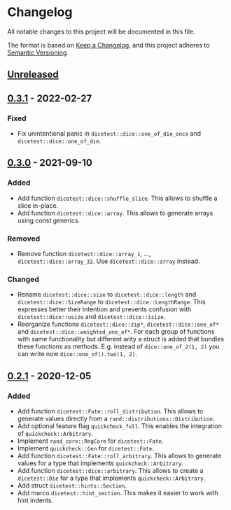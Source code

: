 # Changelog
All notable changes to this project will be documented in this file.

The format is based on [Keep a Changelog](https://keepachangelog.com/en/1.0.0/),
and this project adheres to [Semantic Versioning](https://semver.org/spec/v2.0.0.html).

## [Unreleased]

## [0.3.1] - 2022-02-27
### Fixed
- Fix unintentional panic in `dicetest::dice::one_of_die_once` and `dicetest::dice::one_of_die`.

## [0.3.0] - 2021-09-10
### Added
- Add function `dicetest::dice::shuffle_slice`. This allows to shuffle a slice in-place.
- Add function `dicetest::dice::array`. This allows to generate arrays using const generics.

### Removed
- Remove function `dicetest::dice::array_1`, ..., `dicetest::dice::array_32`. Use `dicetest::dice::array` instead.

### Changed
- Rename `dicetest::dice::size` to `dicetest::dice::length` and `dicetest::dice::SizeRange` to `dicetest::dice::LengthRange`. This expresses better their intention and prevents confusion with `dicetest::dice::usize` and `dicetest::dice::isize`.
- Reorganize functions `dicetest::dice::zip*`, `dicetest::dice::one_of*` and `dicetest::dice::weighted_one_of*`. For each group of functions with same functionality but different arity a struct is added that bundles these functions as methods. E.g. instead of `dice::one_of_2(1, 2)` you can write now `dice::one_of().two(1, 2)`.

## [0.2.1] - 2020-12-05
### Added
- Add function `dicetest::Fate::roll_distribution`. This allows to generate values directly from a `rand::distributions::Distribution`.
- Add optional feature flag `quickcheck_full`. This enables the integration of `quickcheck::Arbitrary`.
- Implement `rand_core::RngCore` for `dicetest::Fate`.
- Implement `quickcheck::Gen` for `dicetest::Fate`.
- Add function `dicetest::Fate::roll_arbitrary`. This allows to generate values for a type that implements `quickcheck::Arbitrary`.
- Add function `dicetest::dice::arbitrary`. This allows to create a `dicetest::Die` for a type that implements `quickcheck::Arbitrary`.
- Add struct `dicetest::hints::Section`.
- Add marco `dicetest::hint_section`. This makes it easier to work with hint indents.


[Unreleased]: https://github.com/jakoschiko/dicetest/compare/v0.3.1...HEAD
[0.3.1]: https://github.com/jakoschiko/dicetest/compare/v0.3.0...v0.3.1
[0.3.0]: https://github.com/jakoschiko/dicetest/compare/v0.2.1...v0.3.0
[0.2.1]: https://github.com/jakoschiko/dicetest/compare/v0.2.0...v0.2.1
